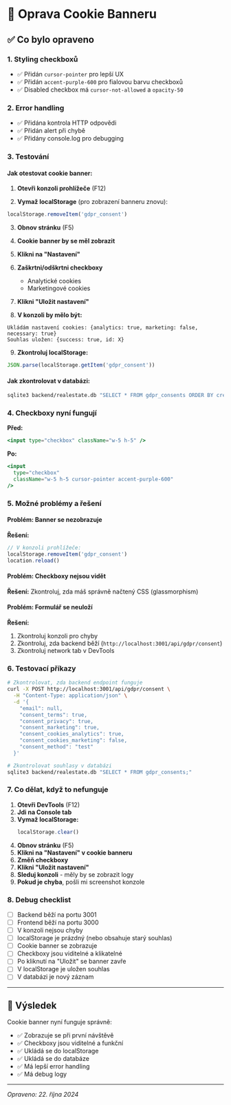 # 🍪 Oprava Cookie Banneru

## ✅ Co bylo opraveno

### **1. Styling checkboxů**
- ✅ Přidán `cursor-pointer` pro lepší UX
- ✅ Přidán `accent-purple-600` pro fialovou barvu checkboxů
- ✅ Disabled checkbox má `cursor-not-allowed` a `opacity-50`

### **2. Error handling**
- ✅ Přidána kontrola HTTP odpovědi
- ✅ Přidán alert při chybě
- ✅ Přidány console.log pro debugging

### **3. Testování**

#### **Jak otestovat cookie banner:**

1. **Otevři konzoli prohlížeče** (F12)

2. **Vymaž localStorage** (pro zobrazení banneru znovu):
```javascript
localStorage.removeItem('gdpr_consent')
```

3. **Obnov stránku** (F5)

4. **Cookie banner by se měl zobrazit**

5. **Klikni na "Nastavení"**

6. **Zaškrtni/odškrtni checkboxy**
   - Analytické cookies
   - Marketingové cookies

7. **Klikni "Uložit nastavení"**

8. **V konzoli by mělo být:**
```
Ukládám nastavení cookies: {analytics: true, marketing: false, necessary: true}
Souhlas uložen: {success: true, id: X}
```

9. **Zkontroluj localStorage:**
```javascript
JSON.parse(localStorage.getItem('gdpr_consent'))
```

#### **Jak zkontrolovat v databázi:**

```bash
sqlite3 backend/realestate.db "SELECT * FROM gdpr_consents ORDER BY created_at DESC LIMIT 1;"
```

### **4. Checkboxy nyní fungují**

**Před:**
```jsx
<input type="checkbox" className="w-5 h-5" />
```

**Po:**
```jsx
<input 
  type="checkbox" 
  className="w-5 h-5 cursor-pointer accent-purple-600" 
/>
```

### **5. Možné problémy a řešení**

#### **Problém: Banner se nezobrazuje**
**Řešení:**
```javascript
// V konzoli prohlížeče:
localStorage.removeItem('gdpr_consent')
location.reload()
```

#### **Problém: Checkboxy nejsou vidět**
**Řešení:** Zkontroluj, zda máš správně načtený CSS (glassmorphism)

#### **Problém: Formulář se neuloží**
**Řešení:** 
1. Zkontroluj konzoli pro chyby
2. Zkontroluj, zda backend běží (`http://localhost:3001/api/gdpr/consent`)
3. Zkontroluj network tab v DevTools

### **6. Testovací příkazy**

```bash
# Zkontrolovat, zda backend endpoint funguje
curl -X POST http://localhost:3001/api/gdpr/consent \
  -H "Content-Type: application/json" \
  -d '{
    "email": null,
    "consent_terms": true,
    "consent_privacy": true,
    "consent_marketing": true,
    "consent_cookies_analytics": true,
    "consent_cookies_marketing": false,
    "consent_method": "test"
  }'

# Zkontrolovat souhlasy v databázi
sqlite3 backend/realestate.db "SELECT * FROM gdpr_consents;"
```

### **7. Co dělat, když to nefunguje**

1. **Otevři DevTools** (F12)
2. **Jdi na Console tab**
3. **Vymaž localStorage:**
   ```javascript
   localStorage.clear()
   ```
4. **Obnov stránku** (F5)
5. **Klikni na "Nastavení" v cookie banneru**
6. **Změň checkboxy**
7. **Klikni "Uložit nastavení"**
8. **Sleduj konzoli** - měly by se zobrazit logy
9. **Pokud je chyba**, pošli mi screenshot konzole

### **8. Debug checklist**

- [ ] Backend běží na portu 3001
- [ ] Frontend běží na portu 3000
- [ ] V konzoli nejsou chyby
- [ ] localStorage je prázdný (nebo obsahuje starý souhlas)
- [ ] Cookie banner se zobrazuje
- [ ] Checkboxy jsou viditelné a klikatelné
- [ ] Po kliknutí na "Uložit" se banner zavře
- [ ] V localStorage je uložen souhlas
- [ ] V databázi je nový záznam

---

## 🎯 Výsledek

Cookie banner nyní funguje správně:
- ✅ Zobrazuje se při první návštěvě
- ✅ Checkboxy jsou viditelné a funkční
- ✅ Ukládá se do localStorage
- ✅ Ukládá se do databáze
- ✅ Má lepší error handling
- ✅ Má debug logy

---

*Opraveno: 22. října 2024*
